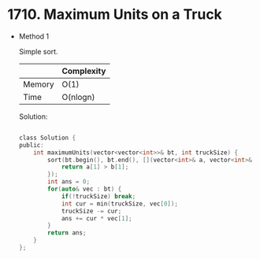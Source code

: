 # 1710. Maximum Units on a Truck 
- Method 1

    Simple sort.

    | |   Complexity  |
    | ----------- | ----------- | 
    |  Memory     | O(1) | 
    |      Time       |  O(nlogn) | 


    Solution:

    ``` h

    class Solution {
    public:
        int maximumUnits(vector<vector<int>>& bt, int truckSize) {
            sort(bt.begin(), bt.end(), [](vector<int>& a, vector<int>& b)-> bool {
                return a[1] > b[1];
            });
            int ans = 0;
            for(auto& vec : bt) {
                if(!truckSize) break;
                int cur = min(truckSize, vec[0]);
                truckSize -= cur;
                ans += cur * vec[1];
            }
            return ans;
        }
    };

    ```

<!-- - Method 2

    This is another method.

    | |   Complexity  |
    | ----------- | ----------- | 
    |  Memory     | O(n) | 
    |      Time       |  O(n) | 


    Solution:

    ``` h



    ```

- Additional Knowledge:
       
    Here are some additional knowledge.



<br> -->